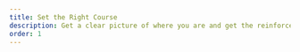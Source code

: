 ```yaml
---
title: Set the Right Course
description: Get a clear picture of where you are and get the reinforcement to lay out a plan for where you want to go.
order: 1
---
```

